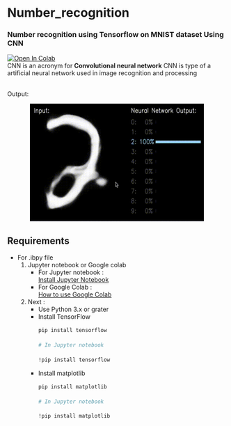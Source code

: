 # Number_recognition
### Number recognition using Tensorflow on MNIST dataset Using CNN
[![Open In Colab](https://colab.research.google.com/assets/colab-badge.svg)](https://colab.research.google.com/github/Mithunprb/Number_recognition/blob/master/NumRender.ipynb)
<br>
CNN is an acronym for **Convolutional neural network** 
CNN is type of a artificial neural network used in image recognition and processing
<br>


<br>
Output: <br>
<!-- 
![Alt Text](./numrender.gif) -->
 <p align="center">
  <img src="numrender.gif" alt="numrender" width="400"/>
  </p>
  
## Requirements
* For .ibpy file 
   1. Jupyter notebook or Google colab 
      * For Jupyter notebook : <br>
      [Install Jupyter Notebook](https://jupyterlab.readthedocs.io/en/stable/getting_started/installation.html)
      * For Google Colab : <br>
       [How to use Google Colab](https://colab.research.google.com/notebooks/intro.ipynb?utm_source=scs-index#)
    1. Next :<br>
       * Use Python 3.x or grater <br> 
       * Install TensorFlow
          ```bash
          pip install tensorflow
          
          # In Jupyter notebook
          
          !pip install tensorflow
          ```
       * Install matplotlib
          ```bash
          pip install matplotlib
          
          # In Jupyter notebook
          
          !pip install matplotlib
          ```


<!-- <br><br>
* For .py file 
  1. Use Python 3.x or greater <br>
  1. Install TensorFlow <br>
      * Using pip <br>
    `
    pip install tensorflow
    `
  1. Install matplotlib <br>
    * Using pip <br>
    `
    pip install matplotlib
    `
    <br> -->
    
      
    
